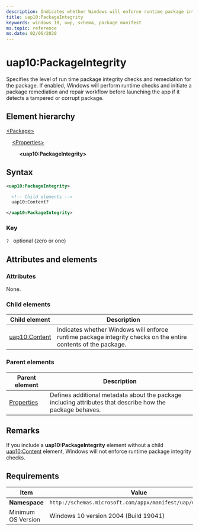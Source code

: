 ```yaml
---
description: Indicates whether Windows will enforce runtime package integrity checks on the package.
title: uap10:PackageIntegrity
keywords: windows 10, uwp, schema, package manifest
ms.topic: reference
ms.date: 02/06/2020
---
```


# uap10:PackageIntegrity

Specifies the level of run time package integrity checks and remediation for the package. If enabled, Windows will perform runtime checks and initiate a package remediation and repair workflow before launching the app if it detects a tampered or corrupt package.

## Element hierarchy

[\<Package\>](element-package.md)

&nbsp;&nbsp;&nbsp;&nbsp;[\<Properties\>](element-properties.md)

&nbsp;&nbsp;&nbsp;&nbsp; &nbsp;&nbsp;&nbsp;&nbsp;**\<uap10:PackageIntegrity\>**

## Syntax

```xml
<uap10:PackageIntegrity>

  <!-- Child elements -->
  uap10:Content?

</uap10:PackageIntegrity>
```

### Key

`?`   optional (zero or one)

## Attributes and elements

### Attributes

None.

### Child elements

| Child element | Description |
|-|-|
| [uap10:Content](element-uap10-content.md) | Indicates whether Windows will enforce runtime package integrity checks on the entire contents of the package. |

### Parent elements

| Parent element | Description |
|-|-|
| [Properties](element-properties.md) | Defines additional metadata about the package including attributes that describe how the package behaves. |

## Remarks

If you include a **uap10:PackageIntegrity** element without a child [uap10:Content](element-uap10-content.md) element, Windows will not enforce runtime package integrity checks.

## Requirements

| Item | Value |
|--|--|
| **Namespace** | `http://schemas.microsoft.com/appx/manifest/uap/windows10/10` |
| Minimum OS Version | Windows 10 version 2004 (Build 19041) |

